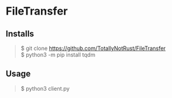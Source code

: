 # FileTransfer
## Installs
> $ git clone https://github.com/TotallyNotRust/FileTransfer  
> $ python3 -m pip install tqdm

## Usage
> $ python3 client.py
